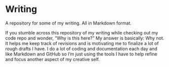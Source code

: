 # Writing

A repository for some of my writing. All in Markdown format.

If you stumble across this repository of my writing while checking out my code repo and wonder, “Why is this here?” My answer is basically: Why not. It helps me keep track of revisions and is motivating me to finalize a lot of rough drafts I have. I do a lot of coding and documentation each day and like Markdown and GitHub so I’m just using the tools I have to help refine and focus another aspect of my creative self.